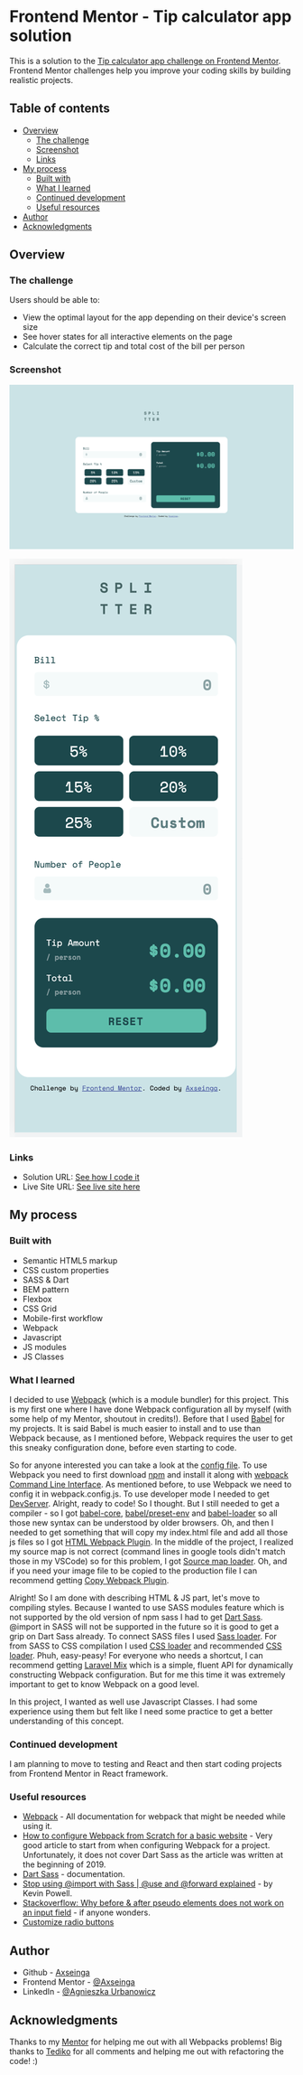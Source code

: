 # Frontend Mentor - Tip calculator app solution

This is a solution to the [Tip calculator app challenge on Frontend Mentor](https://www.frontendmentor.io/challenges/tip-calculator-app-ugJNGbJUX). Frontend Mentor challenges help you improve your coding skills by building realistic projects.

## Table of contents

-   [Overview](#overview)
    -   [The challenge](#the-challenge)
    -   [Screenshot](#screenshot)
    -   [Links](#links)
-   [My process](#my-process)
    -   [Built with](#built-with)
    -   [What I learned](#what-i-learned)
    -   [Continued development](#continued-development)
    -   [Useful resources](#useful-resources)
-   [Author](#author)
-   [Acknowledgments](#acknowledgments)

## Overview

### The challenge

Users should be able to:

-   View the optimal layout for the app depending on their device's screen size
-   See hover states for all interactive elements on the page
-   Calculate the correct tip and total cost of the bill per person

### Screenshot

![](./design/screenshot.png)

![](./design/screenshot-mobile.png)

### Links

-   Solution URL: [See how I code it](https://github.com/axseinga/tip-calculator-app)
-   Live Site URL: [See live site here](https://axseinga-tip-calculator-app.netlify.app/)

## My process

### Built with

-   Semantic HTML5 markup
-   CSS custom properties
-   SASS & Dart
-   BEM pattern
-   Flexbox
-   CSS Grid
-   Mobile-first workflow
-   Webpack
-   Javascript
-   JS modules
-   JS Classes

### What I learned

I decided to use [Webpack](https://webpack.js.org/) (which is a module bundler) for this project. This is my first one where I have done Webpack configuration all by myself (with some help of my Mentor, shoutout in credits!). Before that I used [Babel](https://babeljs.io/) for my projects. It is said Babel is much easier to install and to use than Webpack because, as I mentioned before, Webpack requires the user to get this sneaky configuration done, before even starting to code.

So for anyone interested you can take a look at the [config file](https://github.com/axseinga/tip-calculator-app/blob/main/webpack.config.js).
To use Webpack you need to first download [npm](https://www.npmjs.com/package/webpack) and install it along with [webpack Command Line Interface](https://webpack.js.org/api/cli/). As mentioned before, to use Webpack we need to config it in webpack.config.js. To use developer mode I needed to get [DevServer](https://webpack.js.org/configuration/dev-server/). Alright, ready to code! So I thought. But I still needed to get a compiler - so I got [babel-core](https://www.npmjs.com/package/@babel/core), [babel/preset-env](https://babeljs.io/docs/en/babel-preset-env) and [babel-loader](https://webpack.js.org/loaders/babel-loader/) so all those new syntax can be understood by older browsers. Oh, and then I needed to get something that will copy my index.html file and add all those js files so I got [HTML Webpack Plugin](https://webpack.js.org/plugins/html-webpack-plugin/). In the middle of the project, I realized my source map is not correct (command lines in google tools didn't match those in my VSCode) so for this problem, I got [Source map loader](https://webpack.js.org/configuration/devtool/). Oh, and if you need your image file to be copied to the production file I can recommend getting [Copy Webpack Plugin](https://webpack.js.org/plugins/copy-webpack-plugin/).

Alright! So I am done with describing HTML & JS part, let's move to compiling styles. Because I wanted to use SASS modules feature which is not supported by the old version of npm sass I had to get [Dart Sass](https://sass-lang.com/dart-sass). @import in SASS will not be supported in the future so it is good to get a grip on Dart Sass already. To connect SASS files I used [Sass loader](https://webpack.js.org/loaders/sass-loader/). For from SASS to CSS compilation I used [CSS loader](https://webpack.js.org/loaders/css-loader/) and recommended [CSS loader](https://webpack.js.org/loaders/style-loader/). Phuh, easy-peasy! For everyone who needs a shortcut, I can recommend getting [Laravel Mix](https://laravel-mix.com/docs/6.0/installation) which is a simple, fluent API for dynamically constructing Webpack configuration. But for me this time it was extremely important to get to know Webpack on a good level.

In this project, I wanted as well use Javascript Classes. I had some experience using them but felt like I need some practice to get a better understanding of this concept.

### Continued development

I am planning to move to testing and React and then start coding projects from Frontend Mentor in React framework.

### Useful resources

-   [Webpack](https://webpack.js.org/) - All documentation for webpack that might be needed while using it.
-   [How to configure Webpack from Scratch for a basic website](https://dev.to/antonmelnyk/how-to-configure-webpack-from-scratch-for-a-basic-website-46a5) - Very good article to start from when configuring Webpack for a project. Unfortunately, it does not cover Dart Sass as the article was written at the beginning of 2019.
-   [Dart Sass](https://sass-lang.com/dart-sass) - documentation.
-   [Stop using @import with Sass | @use and @forward explained](https://www.youtube.com/watch?v=CR-a8upNjJ0) - by Kevin Powell.
-   [Stackoverflow: Why before & after pseudo elements does not work on an input field](https://stackoverflow.com/questions/2587669/can-i-use-a-before-or-after-pseudo-element-on-an-input-field) - if anyone wonders.
-   [Customize radio buttons](https://markheath.net/post/customize-radio-button-css)

## Author

-   Github - [Axseinga](https://github.com/axseinga)
-   Frontend Mentor - [@Axseinga](https://www.frontendmentor.io/profile/axseinga)
-   LinkedIn - [@Agnieszka Urbanowicz](https://www.linkedin.com/in/agnieszka-urbanowicz-051147151/)

## Acknowledgments

Thanks to my [Mentor](https://devmentor.pl/) for helping me out with all Webpacks problems! Big thanks to [Tediko](https://www.frontendmentor.io/profile/tediko) for all comments and helping me out with refactoring the code! :)
